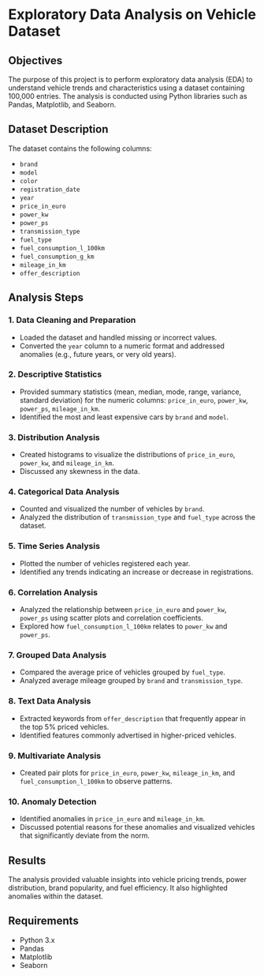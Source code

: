 # Exploratory Data Analysis on Vehicle Dataset

## Objectives
The purpose of this project is to perform exploratory data analysis (EDA) to understand vehicle trends and characteristics using a dataset containing 100,000 entries. The analysis is conducted using Python libraries such as Pandas, Matplotlib, and Seaborn.

## Dataset Description
The dataset contains the following columns:
- `brand`
- `model`
- `color`
- `registration_date`
- `year`
- `price_in_euro`
- `power_kw`
- `power_ps`
- `transmission_type`
- `fuel_type`
- `fuel_consumption_l_100km`
- `fuel_consumption_g_km`
- `mileage_in_km`
- `offer_description`

## Analysis Steps

### 1. Data Cleaning and Preparation
- Loaded the dataset and handled missing or incorrect values.
- Converted the `year` column to a numeric format and addressed anomalies (e.g., future years, or very old years).

### 2. Descriptive Statistics
- Provided summary statistics (mean, median, mode, range, variance, standard deviation) for the numeric columns: `price_in_euro`, `power_kw`, `power_ps`, `mileage_in_km`.
- Identified the most and least expensive cars by `brand` and `model`.

### 3. Distribution Analysis
- Created histograms to visualize the distributions of `price_in_euro`, `power_kw`, and `mileage_in_km`.
- Discussed any skewness in the data.

### 4. Categorical Data Analysis
- Counted and visualized the number of vehicles by `brand`.
- Analyzed the distribution of `transmission_type` and `fuel_type` across the dataset.

### 5. Time Series Analysis
- Plotted the number of vehicles registered each year.
- Identified any trends indicating an increase or decrease in registrations.

### 6. Correlation Analysis
- Analyzed the relationship between `price_in_euro` and `power_kw`, `power_ps` using scatter plots and correlation coefficients.
- Explored how `fuel_consumption_l_100km` relates to `power_kw` and `power_ps`.

### 7. Grouped Data Analysis
- Compared the average price of vehicles grouped by `fuel_type`.
- Analyzed average mileage grouped by `brand` and `transmission_type`.

### 8. Text Data Analysis
- Extracted keywords from `offer_description` that frequently appear in the top 5% priced vehicles.
- Identified features commonly advertised in higher-priced vehicles.

### 9. Multivariate Analysis
- Created pair plots for `price_in_euro`, `power_kw`, `mileage_in_km`, and `fuel_consumption_l_100km` to observe patterns.

### 10. Anomaly Detection
- Identified anomalies in `price_in_euro` and `mileage_in_km`.
- Discussed potential reasons for these anomalies and visualized vehicles that significantly deviate from the norm.

## Results
The analysis provided valuable insights into vehicle pricing trends, power distribution, brand popularity, and fuel efficiency. It also highlighted anomalies within the dataset.

## Requirements
- Python 3.x
- Pandas
- Matplotlib
- Seaborn
